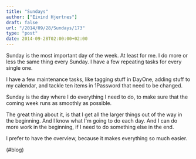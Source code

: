 ```yaml
---
title: "Sundays"
author: ["Eivind Hjertnes"]
draft: false
url: "/2014/09/28/Sundays/173"
type: "post"
date: 2014-09-28T02:00:00+02:00
---
```


Sunday is the most important day of the week. At least for me. I do more
or less the same thing every Sunday. I have a few repeating tasks for
every single one.

I have a few maintenance tasks, like tagging stuff in DayOne, adding
stuff to my calendar, and tackle ten items in 1Password that need to be
changed.

Sunday is the day where I do everything I need to do, to make sure that
the coming week runs as smoothly as possible.

The great thing about it, is that I get all the larger things out of the
way in the beginning. And I know what I'm going to do each day. And I
can do more work in the beginning, if I need to do something else in the
end.

I prefer to have the overview, because it makes everything so much
easier.

(#blog)
